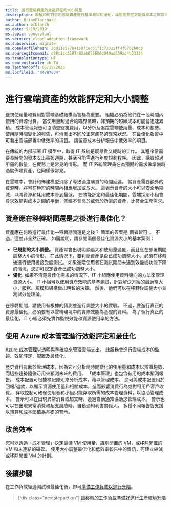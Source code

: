 ```yaml
---
title: 進行雲端資產的效能評定和大小調整
description: 瞭解如何對您的雲端資產進行基準測試和優化，讓您能夠在效能與成本之間取得平衡。
author: BrianBlanchard
ms.author: brblanch
ms.date: 5/19/2019
ms.topic: conceptual
ms.service: cloud-adoption-framework
ms.subservice: migrate
ms.openlocfilehash: 20d11e577b4158f1ec31f1c73325ff4f67b2b0db
ms.sourcegitcommit: d88c1cc3597a83ab075606d040ad659ac4b33324
ms.translationtype: MT
ms.contentlocale: zh-TW
ms.lasthandoff: 06/15/2020
ms.locfileid: "84787804"
---
```

# <a name="benchmark-and-resize-cloud-assets"></a>進行雲端資產的效能評定和大小調整

監視使用量和費用對雲端基礎結構而言極為重要。 組織必須為他們在一段時間內使用的資源付費。 當使用量超過合約臨界值時，非預期的超額成本可能會迅速累積。 成本管理報告可協助您監視費用，以分析及追蹤雲端使用量、成本和趨勢。 使用隨時間變化的報告，可偵測出不同於正常趨勢的異常狀況。 在最佳化報告中可看出雲端部署中低效率的項目。 請留意成本分析報告中低效率的項目。

在傳統的內部部署 IT 模型中，取得 IT 系統是既昂貴又耗時的工作。 其程序常需要長時間的資本支出審核週期，甚至可能需進行年度規劃程序。 因此，購買超過所需的數量，在實務上是常見的情形。 而 IT 系統管理員在為預期的需求做準備時過度佈建資產，也同樣很常見。

在雲端中，會計和佈建模型消除了導致過度購買的時間延遲。 當資產需要額外的資源時，將可在極短的時間內相應增加或放大。 這表示資產的大小可以安全地縮減，以將資源和耗用成本降到最低。 在效能評定和最佳化期間，雲端採用小組會尋求效能與成本之間的平衡，佈建不會高於或低於所需的資產，比符合生產需求。

## <a name="should-assets-be-optimized-during-or-after-the-migration"></a>資產應在移轉期間還是之後進行最佳化？

資產應在何時進行最佳化&mdash;移轉期間還是之後？ 簡單的答案是_兩者皆可_。 不過，這並非全然正確。 如需說明，請參閱兩個最佳化資源大小的基本案例：

- **已規劃的大小調整。** 資產常會出現明顯過大和使用量過低，而且應在部署期間調整大小的情形。 在此情況下，要判斷資產是否已成功調整大小，必須在移轉後進行使用者接受度測試。 如果進階使用者在測試期間未遇到效能或功能下降的情況，您即可認定資產已成功調整大小。
- **優化.** 如果不清楚最佳化需求的情況下，IT 小組應使用資料導向的方法來管理資源大小。 IT 小組可以使用資產效能的基準測試，針對解決方案的最適當大小、服務、規模和架構做出明智的決策。 然後，他們可以在移轉後調整大小並測試效能理論。

在移轉期間，請使用有根據的猜測並進行調整大小的實驗。 不過，要進行真正的資源最佳化，必須要有以雲端環境中的實際效能為基礎的資料。 為了執行真正的最佳化，IT 小組必須先實作監視效能和資源使用率的方法。

## <a name="benchmark-and-optimize-with-azure-cost-management"></a>使用 Azure 成本管理進行效能評定和最佳化

[Azure 成本管理](https://docs.microsoft.com/azure/cost-management-billing/cost-management-billing-overview)以透明與準確度來管理雲端支出。 此服務會進行雲端成本的監視、效能評定、配置及最佳化。

歷史資料有助於管理成本，因為它可分析隨時間變化的使用量和成本以辨識趨勢，而這些趨勢隨後可用來預測未來的費用。 「成本管理」也包含有用的成本預測報告。 成本配置可根據標記原則來分析成本，藉以管理成本。 您可將成本配置用於回報/退款，以顯示資源使用量和相關成本，進而影響消費行為或對租用戶客戶收費。 存取控制可確保使用者和小組只能存取所需的成本管理資料，以協助管理成本。 警示可以在出現異常消費或超支時，透過自動通知協助您管理成本。 警示也可以在出現異常消費和超支風險時，自動通知利害關係人。 多種不同報告皆支援以預算和成本閾值為基礎的警示。

## <a name="improve-efficiency"></a>改善效率

您可以透過「成本管理」決定最佳 VM 使用量、識別閒置的 VM，或移除閒置的 VM 和未連結的磁碟。 使用大小調整最佳化和低效率報告中的資訊，可建立縮減或移除閒置 VM 的計劃。

## <a name="next-steps"></a>後續步驟

在工作負載經過測試和最佳化後，即可[準備工作負載以進行升階](./ready.md)。

> [!div class="nextstepaction"]
> [讓移轉的工作負載準備好進行生產環境升階](./ready.md)
